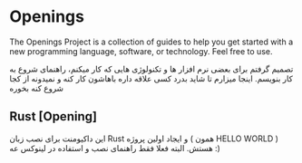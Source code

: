 # Openings

The Openings Project is a collection of guides to help you get started with a new programming language, software, or technology.
Feel free to use.

 تصمیم گرفتم برای بعضی نرم افزار ها و تکنولوژی هایی که کار میکنم، راهنمای شروع به کار بنویسم. اینجا میزارم تا شاید بدرد کسی علاقه داره باهاشون کار کنه و نمیدونه از کجا شروع کنه بخوره


## Rust [Opening]

این داکیومنت برای نصب زبان Rust و ایجاد اولین پروژه ( همون HELLO WORLD ) هستش. البته فعلا فقط راهنمای نصب و استفاده در لینوکس عه :)
